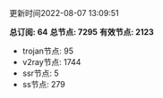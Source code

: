 更新时间2022-08-07 13:09:51

**总订阅: 64**
**总节点: 7295**
**有效节点: 2123**
- trojan节点: 95
- v2ray节点: 1744
- ssr节点: 5
- ss节点: 279

